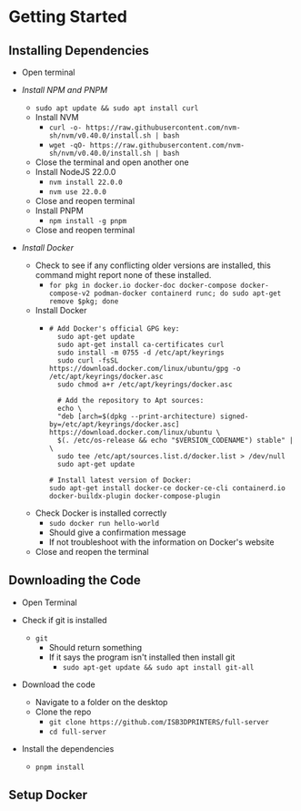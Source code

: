 # Getting Started 

## Installing Dependencies

- Open terminal

- *Install NPM and PNPM*
  - ``sudo apt update && sudo apt install curl``
  - Install NVM
    - ``curl -o- https://raw.githubusercontent.com/nvm-sh/nvm/v0.40.0/install.sh | bash``
    - ``wget -qO- https://raw.githubusercontent.com/nvm-sh/nvm/v0.40.0/install.sh | bash``
  - Close the terminal and open another one
  - Install NodeJS 22.0.0 
    - ``nvm install 22.0.0``
    - ``nvm use 22.0.0``
  - Close and reopen terminal
  - Install PNPM
    - ``npm install -g pnpm``
  - Close and reopen terminal

- *Install Docker*
  - Check to see if any conflicting older versions are installed, this command might report none of these installed.
    - ``for pkg in docker.io docker-doc docker-compose docker-compose-v2 podman-docker containerd runc; do sudo apt-get remove $pkg; done``
  - Install Docker
    - ```Shell
      # Add Docker's official GPG key:
        sudo apt-get update
        sudo apt-get install ca-certificates curl
        sudo install -m 0755 -d /etc/apt/keyrings
        sudo curl -fsSL https://download.docker.com/linux/ubuntu/gpg -o /etc/apt/keyrings/docker.asc
        sudo chmod a+r /etc/apt/keyrings/docker.asc

        # Add the repository to Apt sources:
        echo \
        "deb [arch=$(dpkg --print-architecture) signed-by=/etc/apt/keyrings/docker.asc] https://download.docker.com/linux/ubuntu \
        $(. /etc/os-release && echo "$VERSION_CODENAME") stable" | \
        sudo tee /etc/apt/sources.list.d/docker.list > /dev/null
        sudo apt-get update
      
      # Install latest version of Docker:
      sudo apt-get install docker-ce docker-ce-cli containerd.io docker-buildx-plugin docker-compose-plugin
      ```
  - Check Docker is installed correctly
    - ``sudo docker run hello-world``
    - Should give a confirmation message
    - If not troubleshoot with the information on Docker's website
  - Close and reopen the terminal

## Downloading the Code

- Open Terminal

- Check if git is installed
  - ``git``
    - Should return something
    - If it says the program isn't installed then install git
      - ``sudo apt-get update && sudo apt install git-all``

- Download the code
  - Navigate to a folder on the desktop
  - Clone the repo
    - ``git clone https://github.com/ISB3DPRINTERS/full-server``
    - ``cd full-server``

- Install the dependencies
  - ``pnpm install``

## Setup Docker
